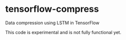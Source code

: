 # tensorflow-compress
Data compression using LSTM in TensorFlow

This code is experimental and is not fully functional yet.
